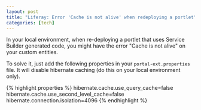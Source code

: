 ```yaml
---
layout: post
title: "Liferay: Error 'Cache is not alive' when redeploying a portlet"
categories: [tech]
---
```

In your local environment, when re-deploying a portlet that uses Service Builder generated code, you might have the error "Cache is not alive" on your custom entities.

<!--more-->

To solve it, just add the following properties in your `portal-ext.properties` file. It will disable hibernate caching (do this on your local environment only).

{% highlight properties %}
hibernate.cache.use_query_cache=false
hibernate.cache.use_second_level_cache=false
hibernate.connection.isolation=4096
{% endhighlight %}
